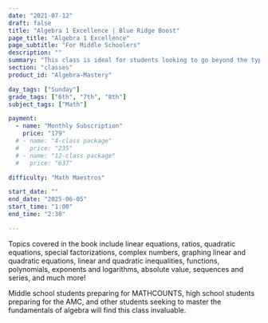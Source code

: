 ```yaml
---
date: "2021-07-12"
draft: false
title: "Algebra 1 Excellence | Blue Ridge Boost"
page_title: "Algebra 1 Excellence"
page_subtitle: "For Middle Schoolers"
description: ""
summary: "This class is ideal for students looking to go beyond the typical school curriculum. Based on the renowned textbook by Art of Problem Solving founder Richard Rusczyk, the course emphasizes learning through problem-solving with instructors available to provide clarifying explanations. Instead of traditional lecturing, most of the class time is dedicated to tackling challenging problems. Students will be encouraged to write complete and clear solutions to exercises, an important skill in communicating mathematics effectively."
section: "classes"
product_id: "Algebra-Mastery"

day_tags: ["Sunday"]
grade_tags: ["6th", "7th", "8th"]
subject_tags: ["Math"]

payment:
  - name: "Monthly Subscription"
    price: "179"
  # - name: "4-class package"
  #   price: "235"
  # - name: "12-class package"
  #   price: "637"

difficulty: "Math Maestros"

start_date: ""
end_date: "2025-06-05"
start_time: "1:00"
end_time: "2:30"

---
```


<p>Topics covered in the book include linear equations, ratios, quadratic equations, special factorizations, complex numbers, graphing linear and quadratic equations, linear and quadratic inequalities, functions, polynomials, exponents and logarithms, absolute value, sequences and series, and much more!</p>

<p>Middle school students preparing for MATHCOUNTS, high school students preparing for the AMC, and other students seeking to master the fundamentals of algebra will find this class invaluable.</p>